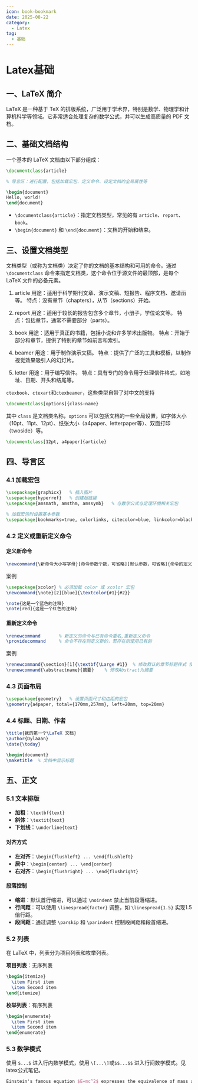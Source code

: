 ```yaml
---
icon: book-bookmark
date: 2025-08-22
category:
  - Latex
tag:
  - 基础
---
```


# Latex基础

## 一、LaTeX 简介

LaTeX 是一种基于 TeX 的排版系统，广泛用于学术界，特别是数学、物理学和计算机科学等领域。它非常适合处理复杂的数学公式，并可以生成高质量的 PDF 文档。



## 二、基础文档结构

一个基本的 LaTeX 文档由以下部分组成：

```latex
\documentclass{article}

% 导言区：进行配置，包括加载宏包、定义命令、设定文档的全局属性等

\begin{document}
Hello, world!
\end{document}
```

- `\documentclass{article}`：指定文档类型，常见的有 `article`、`report`、`book`。
- `\begin{document}` 和 `\end{document}`：文档的开始和结束。



## 三、设置文档类型

文档类型（或称为文档类）决定了你的文档的基本结构和可用的命令。通过 `\documentclass` 命令来指定文档类，这个命令位于源文件的最顶部，是每个 LaTeX 文件的必备元素。

1. article
   用途：适用于科学期刊文章、演示文稿、短报告、程序文档、邀请函等。
   特点：没有章节（chapters），从节（sections）开始。

2. report
   用途：适用于较长的报告包含多个章节，小册子，学位论文等。
   特点：包括章节，通常不需要部分（parts）。
3. book
   用途：适用于真正的书籍，包括小说和许多学术出版物。
   特点：开始于部分和章节，提供了特别的章节如前言和索引。
4. beamer
   用途：用于制作演示文稿。
   特点：提供了广泛的工具和模板，以制作视觉效果吸引人的幻灯片。
5. letter
   用途：用于编写信件。
   特点：具有专门的命令用于处理信件格式，如地址、日期、开头和结尾等。

`ctexbook`、`ctexart`和`ctexbeamer`，这些类型自带了对中文的支持

```latex
\documentclass[options]{class-name}
```

其中 `class` 是文档类名称，`options` 可以包括文档的一些全局设置，如字体大小（10pt、11pt、12pt）、纸张大小（a4paper、letterpaper等）、双面打印（twoside）等。

```latex
\documentclass[12pt, a4paper]{article}
```



## 四、导言区

### 4.1 加载宏包

```latex
\usepackage{graphicx}	% 插入图片
\usepackage{hyperref}	% 创建超链接
\usepackage{amsmath, amsthm, amssymb}	% 与数学公式与定理环境相关宏包

% 加载宏包时设置基本参数
\usepackage[bookmarks=true, colorlinks, citecolor=blue, linkcolor=black]{hyperref}
```

### 4.2 定义或重新定义命令

#### 定义新命令

```latex
\newcommand{\新命令大小写字母}[命令参数个数，可省略][默认参数，可省略]{命令的定义，形参#1，#2···}
```

案例

```latex
\usepackage{xcolor} % 必须加载 color 或 xcolor 宏包
\newcommand{\note}[2][blue]{\textcolor{#1}{#2}}

\note{这是一个蓝色的注释}
\note[red]{这是一个红色的注释}
```

#### 重新定义命令

```latex
\renewcommand		% 新定义的命令与已有命令重名,重新定义命令
\providecommand		% 命令不存在则定义新的，若存在则使用已有的
```

案例

```latex
\renewcommand{\section}[1]{\textbf{\Large #1}}	% 修改默认的章节标题样式 使所有的节标题变为粗体和大字号
\renewcommand{\abstractname}{摘要}	% 修改Abstract为摘要
```

### 4.3 页面布局

```latex
\usepackage{geometry}	% 设置页面尺寸和边距的宏包
\geometry{a4paper, total={170mm,257mm}, left=20mm, top=20mm}
```

### 4.4 标题、日期、作者

```latex
\title{我的第一个\LaTeX 文档}
\author{Dylaaan}
\date{\today}

\begin{document}
\maketitle	% 文档中显示标题
```

## 五、正文

### 5.1 文本排版

- **加粗**：`\textbf{text}`
- **斜体**：`\textit{text}`
- **下划线**：`\underline{text}`

#### 对齐方式

- **左对齐**：`\begin{flushleft} ... \end{flushleft}`
- **居中**：`\begin{center} ... \end{center}`
- **右对齐**：`\begin{flushright} ... \end{flushright}`

#### 段落控制

- **缩进**：默认首行缩进，可以通过 `\noindent` 禁止当前段落缩进。
- **行间距**：可以使用 `\linespread{factor}` 调整，如 `\linespread{1.5}` 实现1.5倍行距。
- **段间距**：通过调整 `\parskip` 和 `\parindent` 控制段间距和段首缩进。





### 5.2 列表

在 LaTeX 中，列表分为项目列表和枚举列表。

**项目列表**：无序列表

```latex
\begin{itemize}
  \item First item
  \item Second item
\end{itemize}
```

**枚举列表**：有序列表

```latex
\begin{enumerate}
  \item First item
  \item Second item
\end{enumerate}
```

### 5.3 数学模式

使用 `$...$` 进入行内数学模式，使用 `\[...\]`或`$$...$$` 进入行间数学模式。见latex公式笔记。

```latex
Einstein's famous equation $E=mc^2$ expresses the equivalence of mass and energy.
```